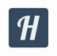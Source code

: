 <div align="center">
  <picture>
    <source height="80" media="(prefers-color-scheme: dark)" srcset="https://raw.githubusercontent.com/himpun/.github/main/media/logo-dark.png">
    <source height="80" media="(prefers-color-scheme: light)" srcset="https://raw.githubusercontent.com/himpun/.github/main/media/logo-light.png">
    <img alt="logo" height="80" src="https://raw.githubusercontent.com/himpun/.github/main/media/logo-light.png" />
  </picture>
</div>
